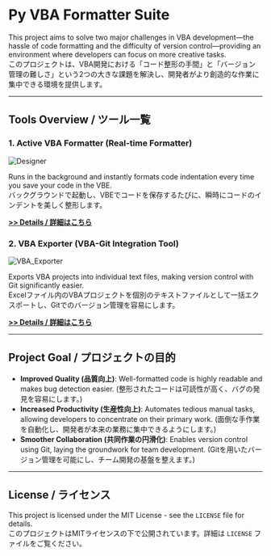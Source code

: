 # Py VBA Formatter Suite

This project aims to solve two major challenges in VBA development—the hassle of code formatting and the difficulty of version control—providing an environment where developers can focus on more creative tasks.  
このプロジェクトは、VBA開発における「コード整形の手間」と「バージョン管理の難しさ」という2つの大きな課題を解決し、開発者がより創造的な作業に集中できる環境を提供します。

---

## Tools Overview / ツール一覧

### 1. Active VBA Formatter (Real-time Formatter)

![Designer](https://github.com/user-attachments/assets/5a9ab6d9-93c2-42c1-ab58-07b559bf3d4a)

Runs in the background and instantly formats code indentation every time you save your code in the VBE.  
バックグラウンドで起動し、VBEでコードを保存するたびに、瞬時にコードのインデントを美しく整形します。

**[>> Details / 詳細はこちら](./active_vba_formatter/README.md)**

### 2. VBA Exporter (VBA-Git Integration Tool)

![VBA_Exporter](https://github.com/user-attachments/assets/90ad7438-887b-41fd-aca1-026cd95ed748)

Exports VBA projects into individual text files, making version control with Git significantly easier.  
Excelファイル内のVBAプロジェクトを個別のテキストファイルとして一括エクスポートし、Gitでのバージョン管理を容易にします。

**[>> Details / 詳細はこちら](./vba_exporter/README.md)**

---

## Project Goal / プロジェクトの目的

-   **Improved Quality (品質向上)**: Well-formatted code is highly readable and makes bug detection easier. (整形されたコードは可読性が高く、バグの発見を容易にします。)
-   **Increased Productivity (生産性向上)**: Automates tedious manual tasks, allowing developers to concentrate on their primary work. (面倒な手作業を自動化し、開発者が本来の業務に集中できるようにします。)
-   **Smoother Collaboration (共同作業の円滑化)**: Enables version control using Git, laying the groundwork for team development. (Gitを用いたバージョン管理を可能にし、チーム開発の基盤を整えます。)

---

## License / ライセンス

This project is licensed under the MIT License - see the `LICENSE` file for details.  
このプロジェクトはMITライセンスの下で公開されています。詳細は `LICENSE` ファイルをご覧ください。

</details>
